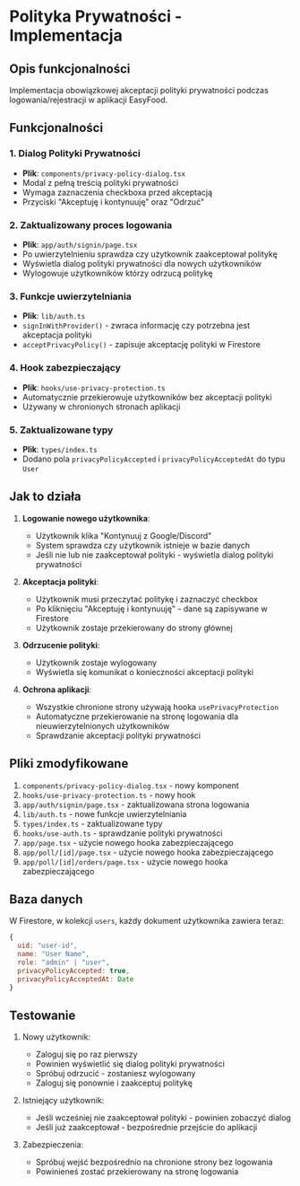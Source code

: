 # Polityka Prywatności - Implementacja

## Opis funkcjonalności

Implementacja obowiązkowej akceptacji polityki prywatności podczas logowania/rejestracji w aplikacji EasyFood.

## Funkcjonalności

### 1. Dialog Polityki Prywatności

- **Plik**: `components/privacy-policy-dialog.tsx`
- Modal z pełną treścią polityki prywatności
- Wymaga zaznaczenia checkboxa przed akceptacją
- Przyciski "Akceptuję i kontynuuję" oraz "Odrzuć"

### 2. Zaktualizowany proces logowania

- **Plik**: `app/auth/signin/page.tsx`
- Po uwierzytelnieniu sprawdza czy użytkownik zaakceptował politykę
- Wyświetla dialog polityki prywatności dla nowych użytkowników
- Wylogowuje użytkowników którzy odrzucą politykę

### 3. Funkcje uwierzytelniania

- **Plik**: `lib/auth.ts`
- `signInWithProvider()` - zwraca informację czy potrzebna jest akceptacja polityki
- `acceptPrivacyPolicy()` - zapisuje akceptację polityki w Firestore

### 4. Hook zabezpieczający

- **Plik**: `hooks/use-privacy-protection.ts`
- Automatycznie przekierowuje użytkowników bez akceptacji polityki
- Używany w chronionych stronach aplikacji

### 5. Zaktualizowane typy

- **Plik**: `types/index.ts`
- Dodano pola `privacyPolicyAccepted` i `privacyPolicyAcceptedAt` do typu `User`

## Jak to działa

1. **Logowanie nowego użytkownika**:
   - Użytkownik klika "Kontynuuj z Google/Discord"
   - System sprawdza czy użytkownik istnieje w bazie danych
   - Jeśli nie lub nie zaakceptował polityki - wyświetla dialog polityki prywatności

2. **Akceptacja polityki**:
   - Użytkownik musi przeczytać politykę i zaznaczyć checkbox
   - Po kliknięciu "Akceptuję i kontynuuję" - dane są zapisywane w Firestore
   - Użytkownik zostaje przekierowany do strony głównej

3. **Odrzucenie polityki**:
   - Użytkownik zostaje wylogowany
   - Wyświetla się komunikat o konieczności akceptacji polityki

4. **Ochrona aplikacji**:
   - Wszystkie chronione strony używają hooka `usePrivacyProtection`
   - Automatyczne przekierowanie na stronę logowania dla nieuwierzytelnionych użytkowników
   - Sprawdzanie akceptacji polityki prywatności

## Pliki zmodyfikowane

1. `components/privacy-policy-dialog.tsx` - nowy komponent
2. `hooks/use-privacy-protection.ts` - nowy hook
3. `app/auth/signin/page.tsx` - zaktualizowana strona logowania
4. `lib/auth.ts` - nowe funkcje uwierzytelniania
5. `types/index.ts` - zaktualizowane typy
6. `hooks/use-auth.ts` - sprawdzanie polityki prywatności
7. `app/page.tsx` - użycie nowego hooka zabezpieczającego
8. `app/poll/[id]/page.tsx` - użycie nowego hooka zabezpieczającego
9. `app/poll/[id]/orders/page.tsx` - użycie nowego hooka zabezpieczającego

## Baza danych

W Firestore, w kolekcji `users`, każdy dokument użytkownika zawiera teraz:

```javascript
{
  uid: "user-id",
  name: "User Name",
  role: "admin" | "user",
  privacyPolicyAccepted: true,
  privacyPolicyAcceptedAt: Date
}
```

## Testowanie

1. Nowy użytkownik:
   - Zaloguj się po raz pierwszy
   - Powinien wyświetlić się dialog polityki prywatności
   - Spróbuj odrzucić - zostaniesz wylogowany
   - Zaloguj się ponownie i zaakceptuj politykę

2. Istniejący użytkownik:
   - Jeśli wcześniej nie zaakceptował polityki - powinien zobaczyć dialog
   - Jeśli już zaakceptował - bezpośrednie przejście do aplikacji

3. Zabezpieczenia:
   - Spróbuj wejść bezpośrednio na chronione strony bez logowania
   - Powinieneś zostać przekierowany na stronę logowania
